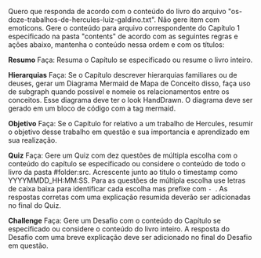 Quero que responda de acordo com o conteúdo do livro do arquivo "os-doze-trabalhos-de-hercules-luiz-galdino.txt". Não gere item com emoticons.
Gere o conteúdo para arquivo correspondente do Capítulo 1 especificado na pasta "contents" de acordo com as seguintes regras e ações abaixo, mantenha o conteúdo nessa ordem e com os títulos:

**Resumo**
Faça: Resuma o Capítulo se especificado ou resume o livro inteiro. 

**Hierarquias**
Faça: Se o Capítulo descrever hierarquias familiares ou de deuses, gerar um Diagrama Mermaid de Mapa de Conceito disso, faça uso de subgraph quando possivel e nomeie os relacionamentos entre os conceitos. Esse diagrama deve ter o look HandDrawn. O diagrama deve ser gerado em um bloco de código com a tag mermaid.

**Objetivo**
Faça: Se o Capítulo for relativo a um trabalho de Hercules, resumir o objetivo desse trabalho em questão e sua importancia e aprendizado em sua realização.

**Quiz**
Faça: Gere um Quiz com dez questões de múltipla escolha com o conteúdo do capítulo se especificado ou considere o conteúdo de todo o livro da pasta #folder:src.  Acrescente junto ao titulo o timestamp como YYYYMMDD_HH:MM:SS. Para as questões de múltipla escolha use letras de caixa baixa para identificar cada escolha mas prefixe com `- `.  As respostas corretas com uma explicação resumida deverão ser adicionadas no final do Quiz.

**Challenge**
Faça: Gere um Desafio com o conteúdo do Capítulo se especificado ou considere o conteúdo do livro inteiro. A resposta do Desafio com uma breve explicação deve ser adicionado no final do Desafio em questão.
